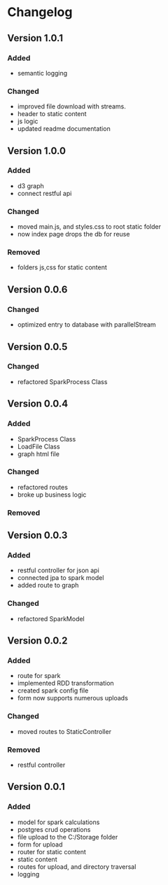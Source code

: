 # Changelog
## Version 1.0.1

### Added
- semantic logging

### Changed
- improved file download with streams.
- header to static content
- js logic
- updated readme documentation

## Version 1.0.0

### Added
- d3 graph
- connect restful api

### Changed
- moved main.js, and styles.css to root static folder
- now index page drops the db for reuse

### Removed
- folders js,css for static content

## Version 0.0.6

### Changed
-  optimized entry to database with parallelStream

## Version 0.0.5

### Changed
-  refactored SparkProcess Class

## Version 0.0.4

### Added
-  SparkProcess Class
-  LoadFile Class
- graph html file

### Changed
- refactored routes
- broke up business logic

### Removed
## Version 0.0.3

### Added
- restful controller for json api
- connected jpa to spark model
- added route to graph

### Changed
- refactored SparkModel

## Version 0.0.2

### Added
- route for spark
- implemented RDD transformation 
- created spark config file
- form now supports numerous uploads

### Changed
- moved routes to StaticController

### Removed
- restful controller

## Version 0.0.1

### Added
- model for spark calculations
- postgres crud operations
- file upload to the C:/Storage folder
- form for upload
- router for static content
- static content
- routes for upload, and directory traversal
- logging

